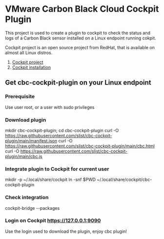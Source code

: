# VMware Carbon Black Cloud Cockpit Plugin

This project is used to create a plugin to cockpit to check the status and logs of a Carbon Black sensor installed on a Linux endpoint running cokpit.

Cockpit project is an open source project from RedHat, that is available on almost all Linux distros.
1. [Cockpit project](https://cockpit-project.org/)
1. [Cockpit installation](https://cockpit-project.org/running.html)

## Get cbc-cockpit-plugin on your Linux endpoint
### Prerequisite

Use user root, or a user with sudo privileges

### Download plugin

mkdir cbc-cockpit-plugin; cd cbc-cockpit-plugin
curl -O https://raw.githubusercontent.com/slist/cbc-cockpit-plugin/main/manifest.json
curl -O https://raw.githubusercontent.com/slist/cbc-cockpit-plugin/main/cbc.html
curl -O https://raw.githubusercontent.com/slist/cbc-cockpit-plugin/main/cbc.js

### Integrate plugin to Cockpit for current user

mkdir -p ~/.local/share/cockpit
ln -snf $PWD ~/.local/share/cockpit/cbc-cockpit-plugin

### Check integration

cockpit-bridge --packages

### Login on Cockpit https://127.0.0.1:9090

Use the login used to download the plugin, enjoy cbc plugin!
